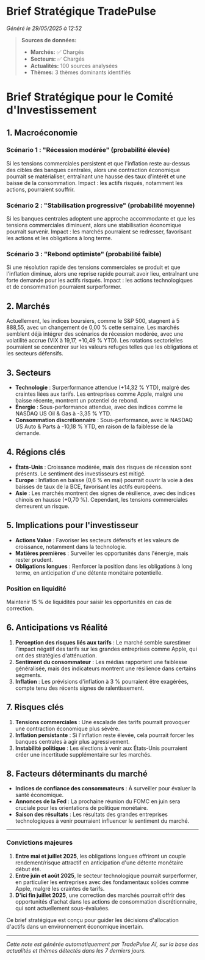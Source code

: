 # Brief Stratégique TradePulse

*Généré le 29/05/2025 à 12:52*

> **Sources de données:**
> - **Marchés:** ✅ Chargés
> - **Secteurs:** ✅ Chargés
> - **Actualités:** 100 sources analysées
> - **Thèmes:** 3 thèmes dominants identifiés

# Brief Stratégique pour le Comité d'Investissement

## 1. Macroéconomie

### Scénario 1 : "Récession modérée" (probabilité élevée)
Si les tensions commerciales persistent et que l'inflation reste au-dessus des cibles des banques centrales, alors une contraction économique pourrait se matérialiser, entraînant une hausse des taux d'intérêt et une baisse de la consommation. Impact : les actifs risqués, notamment les actions, pourraient souffrir.

### Scénario 2 : "Stabilisation progressive" (probabilité moyenne)
Si les banques centrales adoptent une approche accommodante et que les tensions commerciales diminuent, alors une stabilisation économique pourrait survenir. Impact : les marchés pourraient se redresser, favorisant les actions et les obligations à long terme.

### Scénario 3 : "Rebond optimiste" (probabilité faible)
Si une résolution rapide des tensions commerciales se produit et que l'inflation diminue, alors une reprise rapide pourrait avoir lieu, entraînant une forte demande pour les actifs risqués. Impact : les actions technologiques et de consommation pourraient surperformer.

## 2. Marchés

Actuellement, les indices boursiers, comme le S&P 500, stagnent à 5 888,55, avec un changement de 0,00 % cette semaine. Les marchés semblent déjà intégrer des scénarios de récession modérée, avec une volatilité accrue (VIX à 19,17, +10,49 % YTD). Les rotations sectorielles pourraient se concentrer sur les valeurs refuges telles que les obligations et les secteurs défensifs.

## 3. Secteurs

- **Technologie** : Surperformance attendue (+14,32 % YTD), malgré des craintes liées aux tarifs. Les entreprises comme Apple, malgré une baisse récente, montrent un potentiel de rebond.
- **Énergie** : Sous-performance attendue, avec des indices comme le NASDAQ US Oil & Gas à -3,35 % YTD.
- **Consommation discrétionnaire** : Sous-performance, avec le NASDAQ US Auto & Parts à -10,18 % YTD, en raison de la faiblesse de la demande.

## 4. Régions clés

- **États-Unis** : Croissance modérée, mais des risques de récession sont présents. Le sentiment des investisseurs est mitigé.
- **Europe** : Inflation en baisse (0,6 % en mai) pourrait ouvrir la voie à des baisses de taux de la BCE, favorisant les actifs européens.
- **Asie** : Les marchés montrent des signes de résilience, avec des indices chinois en hausse (+0,70 %). Cependant, les tensions commerciales demeurent un risque.

## 5. Implications pour l'investisseur

- **Actions Value** : Favoriser les secteurs défensifs et les valeurs de croissance, notamment dans la technologie.
- **Matières premières** : Surveiller les opportunités dans l'énergie, mais rester prudent.
- **Obligations longues** : Renforcer la position dans les obligations à long terme, en anticipation d'une détente monétaire potentielle.

### Position en liquidité
Maintenir 15 % de liquidités pour saisir les opportunités en cas de correction.

## 6. Anticipations vs Réalité

1. **Perception des risques liés aux tarifs** : Le marché semble surestimer l'impact négatif des tarifs sur les grandes entreprises comme Apple, qui ont des stratégies d'atténuation.
2. **Sentiment du consommateur** : Les médias rapportent une faiblesse généralisée, mais des indicateurs montrent une résilience dans certains segments.
3. **Inflation** : Les prévisions d'inflation à 3 % pourraient être exagérées, compte tenu des récents signes de ralentissement.

## 7. Risques clés

1. **Tensions commerciales** : Une escalade des tarifs pourrait provoquer une contraction économique plus sévère.
2. **Inflation persistante** : Si l'inflation reste élevée, cela pourrait forcer les banques centrales à agir plus agressivement.
3. **Instabilité politique** : Les élections à venir aux États-Unis pourraient créer une incertitude supplémentaire sur les marchés.

## 8. Facteurs déterminants du marché

- **Indices de confiance des consommateurs** : À surveiller pour évaluer la santé économique.
- **Annonces de la Fed** : La prochaine réunion du FOMC en juin sera cruciale pour les orientations de politique monétaire.
- **Saison des résultats** : Les résultats des grandes entreprises technologiques à venir pourraient influencer le sentiment du marché.

---

### Convictions majeures

1. **Entre mai et juillet 2025**, les obligations longues offriront un couple rendement/risque attractif en anticipation d'une détente monétaire début été.
2. **Entre juin et août 2025**, le secteur technologique pourrait surperformer, en particulier les entreprises avec des fondamentaux solides comme Apple, malgré les craintes de tarifs.
3. **D'ici fin juillet 2025**, une correction des marchés pourrait offrir des opportunités d'achat dans les actions de consommation discrétionnaire, qui sont actuellement sous-évaluées.

Ce brief stratégique est conçu pour guider les décisions d'allocation d'actifs dans un environnement économique incertain.

---

*Cette note est générée automatiquement par TradePulse AI, sur la base des actualités et thèmes détectés dans les 7 derniers jours.*
